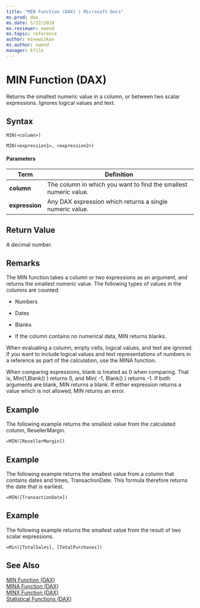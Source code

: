 ```yaml
---
title: "MIN Function (DAX) | Microsoft Docs"
ms.prod: dax
ms.date: 5/22/2018
ms.reviewer: owend
ms.topic: reference
author: minewiskan
ms.author: owend
manager: kfile
---
```

# MIN Function (DAX)
Returns the smallest numeric value in a column, or between two scalar expressions. Ignores logical values and text.  
  
## Syntax  
  
```  
MIN(<column>)  
```  

```  
MIN(<expression1>, <expression2>)
```  

#### Parameters  
  
|Term|Definition|  
|--------|--------------|  
|**column**|The column in which you want to find the smallest numeric value.|  
|**expression**|Any DAX expression which returns a single numeric value.|  
  
## Return Value  
A decimal number.  
  
## Remarks  
The MIN function takes a column or two expressions as an argument, and returns the smallest numeric value. The following types of values in the columns are counted:  
  
-   Numbers  
  
-   Dates  

-   Blanks
  
-   If the column contains no numerical data, MIN returns blanks.  
  
When evaluating a column, empty cells, logical values, and text are ignored. If you want to include logical values and text representations of numbers in a reference as part of the calculation, use the MINA function.  

When comparing expressions, blank is treated as 0 when comparing. That is, Min(1,Blank() ) returns 0, and Min( -1, Blank() ) returns -1. If both arguments are blank, MIN returns a blank. If either expression returns a value which is not allowed, MIN returns an error.
  
## Example  
The following example returns the smallest value from the calculated column, ResellerMargin.  
  
```  
=MIN([ResellerMargin])  
```  
  
## Example  
The following example returns the smallest value from a column that contains dates and times, TransactionDate. This formula therefore returns the date that is earliest.  
  
```  
=MIN([TransactionDate])  
```  

## Example  
The following example returns the smallest value from the result of two scalar expressions.  
  
```  
=Min([TotalSales], [TotalPurchases]) 
```  

  
## See Also  
[MIN Function &#40;DAX&#41;](min-function-dax.md)  
[MINA Function &#40;DAX&#41;](mina-function-dax.md)  
[MINX Function &#40;DAX&#41;](minx-function-dax.md)  
[Statistical Functions &#40;DAX&#41;](statistical-functions-dax.md)  
  
